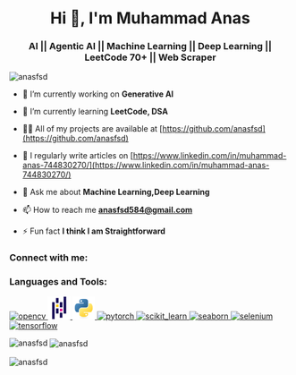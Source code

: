 <h1 align="center">Hi 👋, I'm Muhammad Anas</h1>
<h3 align="center">AI || Agentic AI || Machine Learning || Deep Learning || LeetCode 70+ || Web Scraper</h3>

<p align="left"> <img src="https://komarev.com/ghpvc/?username=anasfsd&label=Profile%20views&color=0e75b6&style=flat" alt="anasfsd" /> </p>

- 🔭 I’m currently working on **Generative AI**

- 🌱 I’m currently learning **LeetCode, DSA**

- 👨‍💻 All of my projects are available at [https://github.com/anasfsd](https://github.com/anasfsd)

- 📝 I regularly write articles on [https://www.linkedin.com/in/muhammad-anas-744830270/](https://www.linkedin.com/in/muhammad-anas-744830270/)

- 💬 Ask me about **Machine Learning,Deep Learning**

- 📫 How to reach me **anasfsd584@gmail.com**

- ⚡ Fun fact **I think I am Straightforward**

<h3 align="left">Connect with me:</h3>
<p align="left">
</p>

<h3 align="left">Languages and Tools:</h3>
<p align="left"> <a href="https://opencv.org/" target="_blank" rel="noreferrer"> <img src="https://www.vectorlogo.zone/logos/opencv/opencv-icon.svg" alt="opencv" width="40" height="40"/> </a> <a href="https://pandas.pydata.org/" target="_blank" rel="noreferrer"> <img src="https://raw.githubusercontent.com/devicons/devicon/2ae2a900d2f041da66e950e4d48052658d850630/icons/pandas/pandas-original.svg" alt="pandas" width="40" height="40"/> </a> <a href="https://www.python.org" target="_blank" rel="noreferrer"> <img src="https://raw.githubusercontent.com/devicons/devicon/master/icons/python/python-original.svg" alt="python" width="40" height="40"/> </a> <a href="https://pytorch.org/" target="_blank" rel="noreferrer"> <img src="https://www.vectorlogo.zone/logos/pytorch/pytorch-icon.svg" alt="pytorch" width="40" height="40"/> </a> <a href="https://scikit-learn.org/" target="_blank" rel="noreferrer"> <img src="https://upload.wikimedia.org/wikipedia/commons/0/05/Scikit_learn_logo_small.svg" alt="scikit_learn" width="40" height="40"/> </a> <a href="https://seaborn.pydata.org/" target="_blank" rel="noreferrer"> <img src="https://seaborn.pydata.org/_images/logo-mark-lightbg.svg" alt="seaborn" width="40" height="40"/> </a> <a href="https://www.selenium.dev" target="_blank" rel="noreferrer"> <img src="https://raw.githubusercontent.com/detain/svg-logos/780f25886640cef088af994181646db2f6b1a3f8/svg/selenium-logo.svg" alt="selenium" width="40" height="40"/> </a> <a href="https://www.tensorflow.org" target="_blank" rel="noreferrer"> <img src="https://www.vectorlogo.zone/logos/tensorflow/tensorflow-icon.svg" alt="tensorflow" width="40" height="40"/> </a> </p>

<p><img align="left" src="https://github-readme-stats.vercel.app/api/top-langs?username=anasfsd&show_icons=true&locale=en&layout=compact" alt="anasfsd" /></p>

<p>&nbsp;<img align="center" src="https://github-readme-stats.vercel.app/api?username=anasfsd&show_icons=true&locale=en" alt="anasfsd" /></p>

<p><img align="center" src="https://github-readme-streak-stats.herokuapp.com/?user=anasfsd&" alt="anasfsd" /></p>
